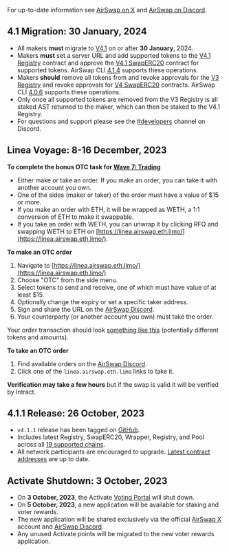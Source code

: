 For up-to-date information see [AirSwap on X](https://twitter.com/airswap) and [AirSwap on Discord](https://chat.airswap.io/).

## 4.1 Migration: 30 January, 2024

- All makers **must** migrate to [V4.1](https://about.airswap.io/technology/deployments) on or after **30 January**, 2024.
- Makers **must** set a server URL and add supported tokens to the [V4.1 Registry](https://about.airswap.io/technology/deployments#airswap-v4.1) contract and approve the [V4.1 SwapERC20](https://about.airswap.io/technology/deployments#airswap-v4.1) contract for supported tokens. AirSwap CLI [4.1.4](https://www.npmjs.com/package/airswap/v/4.1.4) supports these operations.
- Makers **should** remove all tokens from and revoke approvals for the [V3 Registry](https://etherscan.io/address/0x8F9DA6d38939411340b19401E8c54Ea1f51B8f95) and revoke approvals for [V4 SwapERC20](https://about.airswap.io/technology/deployments#airswap-v4) contracts. AirSwap CLI [4.0.6](https://www.npmjs.com/package/airswap/v/4.0.6) supports these operations.
- Only once all supported tokens are removed from the V3 Registry is all staked AST returned to the maker, which can then be staked to the V4.1 Registry.
- For questions and support please see the [#developers](https://discord.com/channels/590643190281928738/877682977616838656) channel on Discord.

## Linea Voyage: 8-16 December, 2023

**To complete the bonus OTC task for [Wave 7: Trading](https://www.intract.io/linea/quest/6572fc0bef415b56fd67608f)**

- Either make or take an order. If you make an order, you can take it with another account you own.
- One of the sides (maker or taker) of the order must have a value of $15 or more.
- If you make an order with ETH, it will be wrapped as WETH, a 1:1 conversion of ETH to make it swappable.
- If you take an order with WETH, you can unwrap it by clicking RFQ and swapping WETH to ETH on [https://linea.airswap.eth.limo/](https://linea.airswap.eth.limo/).

**To make an OTC order**

1. Navigate to [https://linea.airswap.eth.limo/](https://linea.airswap.eth.limo/)
2. Choose "OTC" from the side menu.
3. Select tokens to send and receive, one of which must have value of at least $15.
4. Optionally change the expiry or set a specific taker address.
5. Sign and share the URL on the [AirSwap Discord](https://discord.gg/9sEBHXnD).
6. Your counterparty (or another account you own) must take the order.

Your order transaction should look [something like this](https://lineascan.build/tx/0x774b7ccc7495fdb1144471bcea1b29cd8de76b1d00a784c21bd8e5c3a6eabc80) (potentially different tokens and amounts).

**To take an OTC order**

1. Find available orders on the [AirSwap Discord](https://discord.gg/9sEBHXnD).
2. Click one of the `linea.airswap.eth.limo` links to take it.

**Verification may take a few hours** but if the swap is valid it will be verified by Intract.

## 4.1.1 Release: 26 October, 2023

- `v4.1.1` release has been tagged on [GitHub](https://github.com/airswap/airswap-protocols/releases).
- Includes latest Registry, SwapERC20, Wrapper, Registry, and Pool across all [19 supported chains](https://github.com/airswap/airswap-protocols/blob/v4.1.1/tools/constants/index.ts#L10).
- All network participants are encouraged to upgrade. [Latest contract addresses](./technology/deployments.md) are up to date.

## Activate Shutdown: 3 October, 2023

- On **3 October, 2023**, the Activate [Voting Portal](https://activate.codefi.network/staking/airswap/governance) will shut down.
- On **5 October, 2023**, a new application will be available for staking and voter rewards.
- The new application will be shared exclusively via the official [AirSwap X](https://twitter.com/airswap) account and [AirSwap Discord](https://chat.airswap.io/).
- Any unused Activate points will be migrated to the new voter rewards application.
